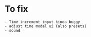 # To fix

    - Time increment input kinda buggy
    - adjust time modal ui (also presets)
    - sound
